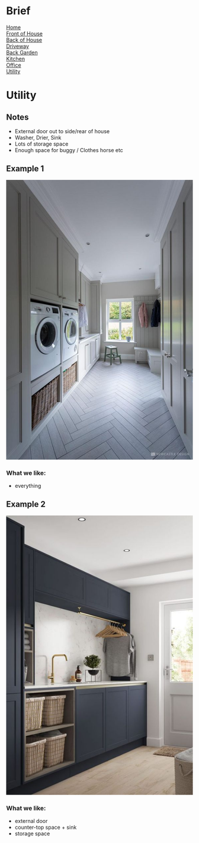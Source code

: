 
# Brief
[Home](brief.md) <br/>
[Front of House](front.md) <br/>
[Back of House](back.md) <br/>
[Driveway](driveway.md) <br/>
[Back Garden](garden.md) <br/>
[Kitchen](kitchen.md) <br/>
[Office](office.md) <br/>
[Utility](utility.md) <br/>

# Utility

## Notes
- External door out to side/rear of house
- Washer, Drier, Sink
- Lots of storage space
- Enough space for buggy / Clothes horse etc

## Example 1
![House 1](images/utility/1.jpeg "1")

### What we like:
- everything 

## Example 2
![House 2](images/utility/2.jpeg "2")

### What we like:
- external door
- counter-top space + sink
- storage space

